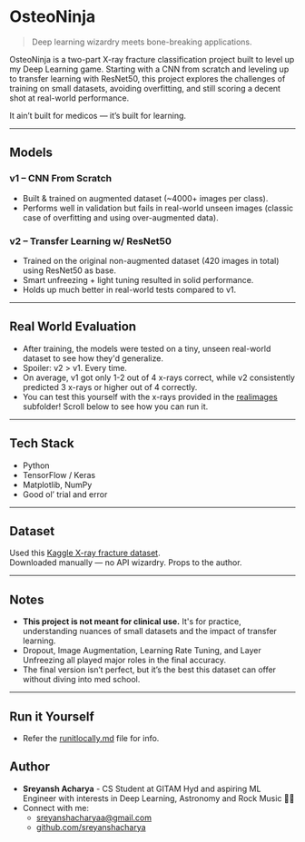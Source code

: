 # OsteoNinja  
> Deep learning wizardry meets bone-breaking applications.

OsteoNinja is a two-part X-ray fracture classification project built to level up my Deep Learning game. Starting with a CNN from scratch and leveling up to transfer learning with ResNet50, this project explores the challenges of training on small datasets, avoiding overfitting, and still scoring a decent shot at real-world performance.  

It ain’t built for medicos — it’s built for learning.

---

## Models

### v1 – CNN From Scratch  
- Built & trained on augmented dataset (~4000+ images per class).  
- Performs well in validation but fails in real-world unseen images (classic case of overfitting and using over-augmented data).

### v2 – Transfer Learning w/ ResNet50  
- Trained on the original non-augmented dataset (420 images in total) using ResNet50 as base.  
- Smart unfreezing + light tuning resulted in solid performance.  
- Holds up much better in real-world tests compared to v1.  

---

## Real World Evaluation

- After training, the models were tested on a tiny, unseen real-world dataset to see how they'd generalize.
- Spoiler: v2 > v1. Every time.
- On average, v1 got only 1-2 out of 4 x-rays correct, while v2 consistently predicted 3 x-rays or higher out of 4 correctly.
- You can test this yourself with the x-rays provided in the [realimages](./realimages) subfolder! Scroll below to see how you can run it.
---

## Tech Stack

- Python 
- TensorFlow / Keras  
- Matplotlib, NumPy  
- Good ol’ trial and error

---

## Dataset

Used this [Kaggle X-ray fracture dataset](https://www.kaggle.com/datasets/foyez767/x-ray-images-of-fractured-and-healthy-bones).  
Downloaded manually — no API wizardry. Props to the author.

---

## Notes

- **This project is not meant for clinical use.** It's for practice, understanding nuances of small datasets and the impact of transfer learning.
- Dropout, Image Augmentation, Learning Rate Tuning, and Layer Unfreezing all played major roles in the final accuracy.
- The final version isn’t perfect, but it’s the best this dataset can offer without diving into med school.

---

## Run it Yourself

- Refer the [runitlocally.md](./runitlocally.md) file for info.

## Author 

- **Sreyansh Acharya** - CS Student at GITAM Hyd and aspiring ML Engineer with interests in Deep Learning, Astronomy and Rock Music 🤘🏻
- Connect with me:
    - sreyanshacharyaa@gmail.com
    - [github.com/sreyanshacharya](https://github.com/sreyanshacharya)
